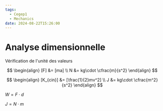 ```yaml
---
tags:
  - Cegep1
  - Mechanics
date: 2024-08-22T15:26:00
---
```


# Analyse dimensionnelle

Vérification de l'unité des valeurs

$$
\begin{align}
[F] &= [ma] \\
  N &= kg\cdot \cfrac{m}{s^2}
\end{align}
$$

$$
\begin{align}
[K_{cin}] &= [\frac{1}{2}mv^2] \\
     J &= kg\cdot \cfrac{m^2}{s^2}
\end{align}
$$

$W = F\cdot d$

$J = N\cdot m$
